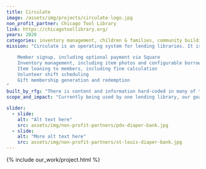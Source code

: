 ```yaml
---
title: Circulate
image: /assets/img/projects/circulate-logo.jpg
non_profit_partner: Chicago Tool Library
link: https://chicagotoollibrary.org/
years: 2020
categories: inventory management, children & families, community building
mission: "Circulate is an operating system for lending libraries. It is in the early stages of development. It currently provides the following functionality:

    Member signup, including optional payment via Square
    Inventory management, including item photos and configurable borrowing rules
    Item loaning to members, including fine calculation
    Volunteer shift scheduling
    Gift membership generation and redemption
"
built_by_rfg: "There is content and information hard-coded in many of the views that is specific to The Chicago Tool Library, for which the software is being initially developed. Ruby For Good is working on these specifics to make their way into configuration or user-editable content so that the software is easily used by other lending libraries."
scope_and_impact: "Currently being used by one lending library, our goal is to make this software available to other lending librarys."

slider:
  - slide: 
    alt: "Alt text here"
    src: assets/img/non-profit-partners/pdx-diaper-bank.jpg
  - slide: 
    alt: "More alt text here"
    src: assets/img/non-profit-partners/st-louis-diaper-bank.jpg
---
```


{% include our_work/project.html %}
